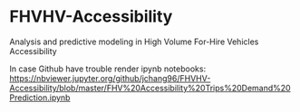 # FHVHV-Accessibility
Analysis and predictive modeling in High Volume For-Hire Vehicles Accessibility


In case Github have trouble render ipynb notebooks: https://nbviewer.jupyter.org/github/jchang96/FHVHV-Accessibility/blob/master/FHV%20Accessibility%20Trips%20Demand%20Prediction.ipynb
